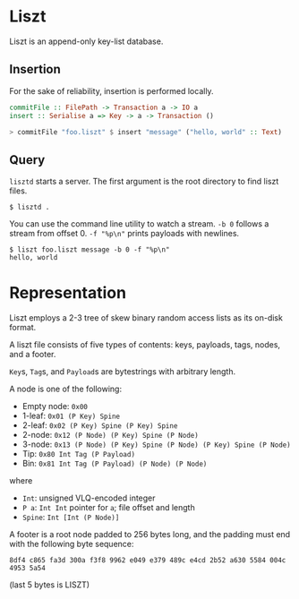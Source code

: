 # Liszt

Liszt is an append-only key-list database.

## Insertion

For the sake of reliability, insertion is performed locally.

```haskell
commitFile :: FilePath -> Transaction a -> IO a
insert :: Serialise a => Key -> a -> Transaction ()

> commitFile "foo.liszt" $ insert "message" ("hello, world" :: Text)
```

## Query

`lisztd` starts a server. The first argument is the root directory to find liszt
files.

```
$ lisztd .
```

You can use the command line utility to watch a stream. `-b 0` follows a stream
from offset 0. `-f "%p\n"` prints payloads with newlines.

```
$ liszt foo.liszt message -b 0 -f "%p\n"
hello, world
```

# Representation

Liszt employs a 2-3 tree of skew binary random access lists as its on-disk format.

A liszt file consists of five types of contents: keys, payloads, tags, nodes, and a footer.

`Key`s, `Tag`s, and `Payload`s are bytestrings with arbitrary length.

A node is one of the following:

* Empty node: `0x00`
* 1-leaf: `0x01 (P Key) Spine`
* 2-leaf: `0x02 (P Key) Spine (P Key) Spine`
* 2-node: `0x12 (P Node) (P Key) Spine (P Node)`
* 3-node: `0x13 (P Node) (P Key) Spine (P Node) (P Key) Spine (P Node)`
* Tip: `0x80 Int Tag (P Payload)`
* Bin: `0x81 Int Tag (P Payload) (P Node) (P Node)`

where

* `Int`: unsigned VLQ-encoded integer
* `P a`: `Int Int` pointer for `a`; file offset and length
* `Spine`: `Int [Int (P Node)]`

A footer is a root node padded to 256 bytes long, and the padding must end with the following byte sequence:

```
8df4 c865 fa3d 300a f3f8 9962 e049 e379 489c e4cd 2b52 a630 5584 004c 4953 5a54
```

(last 5 bytes is LISZT)
